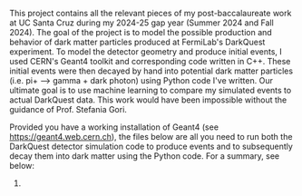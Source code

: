 This project contains all the relevant pieces of my post-baccalaureate work at UC Santa Cruz during my 2024-25 gap year (Summer 2024 and Fall 2024). The goal of the project is to model the possible production and behavior of dark matter particles produced at FermiLab's DarkQuest experiment. To model the detector geometry and produce initial events, I used CERN's Geant4 toolkit and corresponding code written in C++. These initial events were then decayed by hand into potential dark matter particles (i.e. pi+ --> gamma + dark photon) using Python code I've written. Our ultimate goal is to use machine learning to compare my simulated events to actual DarkQuest data. This work would have been impossible without the guidance of Prof. Stefania Gori.

Provided you have a working installation of Geant4 (see https://geant4.web.cern.ch), the files below are all you need to run both the DarkQuest detector simulation code to produce events and to subsequently decay them into dark matter using the Python code. For a summary, see below:

1. 
